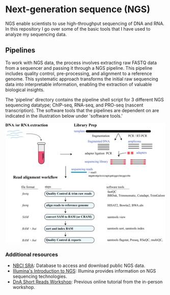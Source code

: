 # Next-generation sequence (NGS)
NGS enable scientists to use high-throughput sequencing of DNA and RNA. In this repository I go over some of the basic tools that I have used to analyze my sequencing data. 

## Pipelines
To work with NGS data, the process involves extracting raw FASTQ data from a sequencer and passing it through a NGS pipeline. This pipeline includes quality control, pre-processing, and alignment to a reference genome. This systematic approach transforms the initial raw sequencing data into interpretable information, enabling the extraction of valuable biological insights.

The 'pipeline' directory contains the pipeline shell script for 3 different NGS sequencing datatype; ChIP-seq, RNA-seq, and PRO-seq (nascent transcription). The software tools that the pipelines are dependent on are indicated in the illustration below under 'software tools.'

![Next-generation sequencing alignment workflow](NGSworkflow.png)

### Additional resources
* [NBCI SRA](https://www.ncbi.nlm.nih.gov/sra): Database to access and download public NGS data.
* [Illumina's Introduction to NGS](https://www.illumina.com/science/technology/next-generation-sequencing.html): Illumina provides information on NGS sequencing technologies.
* [DnA Short Reads Workshop](https://biodatasci.colorado.edu/shortread/): Previous online tutorial from the in-person workshop.
